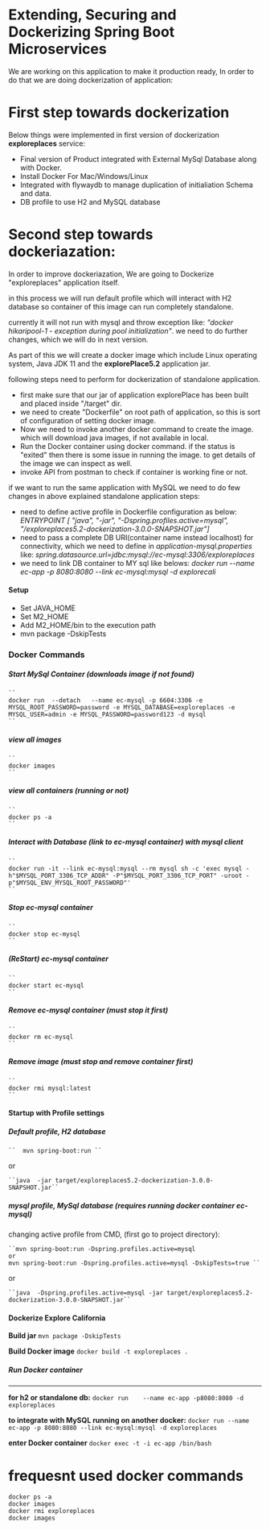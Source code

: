 # Extending, Securing and Dockerizing Spring Boot Microservices

We are working on this application to make it production ready, In order to do that we are doing dockerization of application:

# First step towards dockerization

Below things were implemented in first version of dockerization **exploreplaces** service:
-	Final version of Product integrated with External MySql Database along with Docker.
-	Install Docker For Mac/Windows/Linux
- 	Integrated with flywaydb to manage duplication of initialiation Schema and data.
-	DB profile to use H2 and MySQL database


# Second step towards dockeriazation:

In order to improve dockeriazation, We are going to Dockerize "exploreplaces" application itself.

in this process we will run default profile which will interact with H2 database so container of this image can run completely standalone.

currently it will not run with mysql and throw exception like: *"docker hikaripool-1 - exception during pool initialization"*. we need to do further changes, which we will do in next version.

As part of this we will create a docker image which include Linux operating system, Java JDK 11 and the **explorePlace5.2** application jar.

following steps need to perform for dockerization of standalone application.

- first make sure that our jar of application explorePlace has been built and placed inside "/target" dir.
- we need to create "Dockerfile" on root path of application, so this is sort of configuration of setting docker image.
- Now we need to invoke another docker command to create the image. which will download java images, if not available in local.
- Run the Docker container using docker command. if the status is "exited" then there is some issue in running the image. to get details of the image we can inspect as well.
- invoke API from postman to check if container is working fine or not.

if we want to run the same application with MySQL we need to do few changes in above explained standalone application steps:
- need to define active profile in Dockerfile configuration as below:
	*ENTRYPOINT [ "java", "-jar", "-Dspring.profiles.active=mysql", "/exploreplaces5.2-dockerization-3.0.0-SNAPSHOT.jar"]*
- need to pass a complete DB URI(container name instead localhost) for connectivity, which we need to define in *application-mysql.properties* like:
	*spring.datasource.url=jdbc:mysql://ec-mysql:3306/exploreplaces*
- we need to link DB container to MY sql like belows:
	*docker run --name ec-app -p 8080:8080 --link ec-mysql:mysql -d explorecali*



#### Setup

-	Set JAVA_HOME
-	Set M2_HOME
-	Add M2_HOME/bin to the execution path
-	mvn package -DskipTests


### Docker Commands
##### Start MySql Container (downloads image if not found)
	``
	docker run  --detach   --name ec-mysql -p 6604:3306 -e MYSQL_ROOT_PASSWORD=password -e MYSQL_DATABASE=exploreplaces -e MYSQL_USER=admin -e MYSQL_PASSWORD=password123 -d mysql
	``

##### view all images
	``
	docker images
	``

##### view all containers (running or not)
	``
	docker ps -a
	``
##### Interact with Database (link to ec-mysql container) with mysql client
	``
	docker run -it --link ec-mysql:mysql --rm mysql sh -c 'exec mysql -h"$MYSQL_PORT_3306_TCP_ADDR" -P"$MYSQL_PORT_3306_TCP_PORT" -uroot -p"$MYSQL_ENV_MYSQL_ROOT_PASSWORD"'
	``
##### Stop ec-mysql container
	``
	docker stop ec-mysql
	``
##### (ReStart) ec-mysql container
	``
	docker start ec-mysql
	``
##### Remove ec-mysql container (must stop it first)
	``
	docker rm ec-mysql
	``
##### Remove image (must stop and remove container first)
	``
	docker rmi mysql:latest
	``


#### Startup with Profile settings
##### Default profile, H2 database

	``	mvn spring-boot:run ``
or

	``java  -jar target/exploreplaces5.2-dockerization-3.0.0-SNAPSHOT.jar``


##### mysql profile, MySql database (requires running docker container ec-mysql)
changing active profile from CMD, (first go to project directory):


	``mvn spring-boot:run -Dspring.profiles.active=mysql 
	or
	mvn spring-boot:run -Dspring.profiles.active=mysql -DskipTests=true	``

or

	``java  -Dspring.profiles.active=mysql -jar target/exploreplaces5.2-dockerization-3.0.0-SNAPSHOT.jar``
	

#### Dockerize Explore California

**Build jar** 	``mvn package -DskipTests``

**Build Docker image**	``docker build -t exploreplaces . ``

##### Run Docker container
----------------------------------	
**for h2 or standalone db:** ``docker run    --name ec-app -p8080:8080 -d exploreplaces``

**to integrate with MySQL running on another docker:** `` docker run --name ec-app -p 8080:8080 --link ec-mysql:mysql -d exploreplaces ``


	
**enter Docker container**	``docker exec -t -i ec-app /bin/bash``
	


# frequesnt used docker commands

	docker ps -a
	docker images
	docker rmi exploreplaces
	docker images
	



















